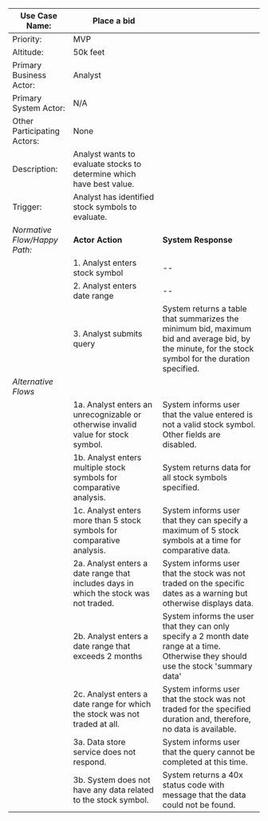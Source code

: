 | Use Case Name: | Place a bid|  |
|----------------|------------|---|
| Priority: | MVP| |
| Altitude: | 50k feet| |
| Primary Business Actor: | Analyst | |
| Primary System Actor: | N/A | |
| Other Participating Actors: | None | |
| Description: | Analyst wants to evaluate stocks to determine which have best value.| |
| Trigger: | Analyst has identified stock symbols to evaluate. | |
| *Normative Flow/Happy Path:* | **Actor Action** | **System Response** |
| | 1.  Analyst enters stock symbol | -- | 
| | 2.  Analyst enters date range | --|
| | 3.  Analyst submits query | System returns a table that summarizes the minimum bid, maximum bid and average bid, by the minute, for the stock symbol for the duration specified. |
| *Alternative Flows* |
| | 1a.  Analyst enters an unrecognizable or otherwise invalid value for stock symbol. | System informs user that the value entered is not a valid stock symbol. Other fields are disabled. |
| | 1b.  Analyst enters multiple stock symbols for comparative analysis. | System returns data for all stock symbols specified. | 
| | 1c.  Analyst enters more than 5 stock symbols for comparative analysis.  | System informs user that they can specify a maximum of 5 stock symbols at a time for comparative data. |
| | 2a.  Analyst enters a date range that includes days in which the stock was not traded. | System informs user that the stock was not traded on the specific dates as a warning but otherwise displays data. |
| | 2b.  Analyst enters a date range that exceeds 2 months | System informs the user that they can only specify a 2 month date range at a time.  Otherwise they should use the stock 'summary data' | 
| | 2c.  Analyst enters a date range for which the stock was not traded at all.  | System informs user that the stock was not traded for the specified duration and, therefore, no data is available. | 
| | 3a.  Data store service does not respond. | System informs user that the query cannot be completed at this time.  |
| | 3b.  System does not have any data related to the stock symbol. | System returns a 40x status code with message that the data could not be found. | 
